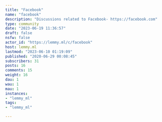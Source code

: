 ```yaml
---
title: "Facebook" 
name: "facebook"
description: "Discussions related to Facebook- https://facebook.com"
type: community
date: "2023-06-19 11:36:57"
draft: false
nsfw: false
actor_id: "https://lemmy.ml/c/facebook"
host: lemmy.ml
lastmod: "2023-06-10 01:19:09"
published: "2020-06-29 00:08:45"
subscribers: 31
posts: 16
comments: 15
weight: 16
dau: 1
wau: 1
mau: 1
instances:
- "lemmy_ml"
tags: 
- "lemmy_ml"

---
```

